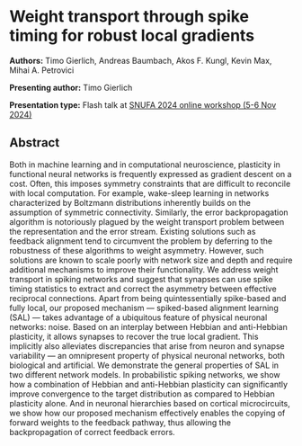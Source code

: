 # Weight transport through spike timing for robust local gradients

**Authors:** Timo Gierlich, Andreas Baumbach, Akos F. Kungl, Kevin Max, Mihai A. Petrovici
                           
**Presenting author:** Timo Gierlich

**Presentation type:** Flash talk at [SNUFA 2024 online workshop (5-6 Nov 2024)](https://snufa.net/2024)

## Abstract

Both in machine learning and in computational neuroscience, plasticity in functional neural networks is frequently expressed as gradient descent on a cost. Often, this imposes symmetry constraints that are difficult to reconcile with local computation. For example, wake-sleep learning in networks characterized by Boltzmann distributions inherently builds on the assumption of symmetric connectivity. Similarly, the error backpropagation algorithm is notoriously plagued by the weight transport problem between the representation and the error stream. Existing solutions such as feedback alignment tend to circumvent the problem by deferring to the robustness of these algorithms to weight asymmetry. However, such solutions are known to scale poorly with network size and depth and require additional mechanisms to improve their functionality. We address weight transport in spiking networks and suggest that synapses can use spike timing statistics to extract and correct the asymmetry between effective reciprocal connections. Apart from being quintessentially spike-based and fully local, our proposed mechanism — spiked-based alignment learning (SAL) — takes advantage of a ubiquitous feature of physical neuronal networks: noise. Based on an interplay between Hebbian and anti-Hebbian plasticity, it allows synapses to recover the true local gradient. This implicitly also alleviates discrepancies that arise from neuron and synapse variability — an omnipresent property of physical neuronal networks, both biological and artificial. We demonstrate the general properties of SAL in two different network models. In probabilistic spiking networks, we show how a combination of Hebbian and anti-Hebbian plasticity can significantly improve convergence to the target distribution as compared to Hebbian plasticity alone. And in neuronal hierarchies based on cortical microcircuits, we show how our proposed mechanism effectively enables the copying of forward weights to the feedback pathway, thus allowing the backpropagation of correct feedback errors.